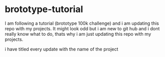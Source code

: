 # brototype-tutorial
I am following a tutorial (brototype 100k challenge) and i am updating this repo with my projects.
It might look odd but i am new to git hub and i dont really know what to do, thats why i am just updating this repo with my projects.

i have titled every update with the name of the project 
